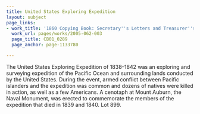 ```yaml
---
title: United States Exploring Expedition
layout: subject
page_links:
- work_title: '1860 Copying Book: Secretary''s Letters and Treasurer''s Letters, 2005.062.003  '
  work_url: pages/works/2005-062-003
  page_title: CB01_0289
  page_anchor: page-1133780

---
```

<p>The United States Exploring Expedition of 1838–1842 was an exploring and surveying expedition of the Pacific Ocean and surrounding lands conducted by the United States. During the event, armed conflict between Pacific islanders and the expedition was common and dozens of natives were killed in action, as well as a few Americans. A cenotaph at Mount Auburn, the Naval Monument, was erected to commemorate the members of the expedition that died in 1839 and 1840. Lot 899.</p>
